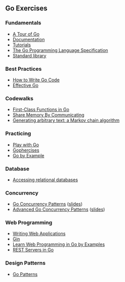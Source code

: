 ## Go Exercises

### Fundamentals
- [A Tour of Go](/https://go.dev/tour/list)
- [Documentation](https://go.dev/doc/)
- [Tutorials](https://go.dev/doc/tutorial/)
- [The Go Programming Language Specification](https://go.dev/ref/spec)
- [Standard library](https://pkg.go.dev/std)

### Best Practices
- [How to Write Go Code](https://go.dev/doc/code)
- [Effective Go](https://go.dev/doc/effective_go)

### Codewalks
- [First-Class Functions in Go](https://go.dev/doc/codewalk/functions/)
- [Share Memory By Communicating](https://go.dev/doc/codewalk/sharemem/)
- [Generating arbitrary text: a Markov chain algorithm](https://go.dev/doc/codewalk/markov/)

### Practicing
- [Play with Go](https://play-with-go.dev/)
- [Gophercises](https://gophercises.com/)
- [Go by Example](https://gobyexample.com/)

### Database
- [Accessing relational databases](https://go.dev/doc/database/)

### Concurrency
- [Go Concurrency Patterns](https://www.youtube.com/watch?v=f6kdp27TYZs) ([slides](https://go.dev/talks/2012/concurrency.slide))
- [Advanced Go Concurrency Patterns](https://www.youtube.com/watch?v=QDDwwePbDtw) ([slides](https://go.dev/talks/2013/advconc.slide))

### Web Programming
- [Writing Web Applications](https://go.dev/doc/articles/wiki/)
- [Gin](https://gin-gonic.com/docs/)
- [Learn Web Programming in Go by Examples](https://gowebexamples.com/)
- [REST Servers in Go](https://eli.thegreenplace.net/2021/rest-servers-in-go-part-1-standard-library/)

### Design Patterns
- [Go Patterns](https://github.com/tmrts/go-patterns)
